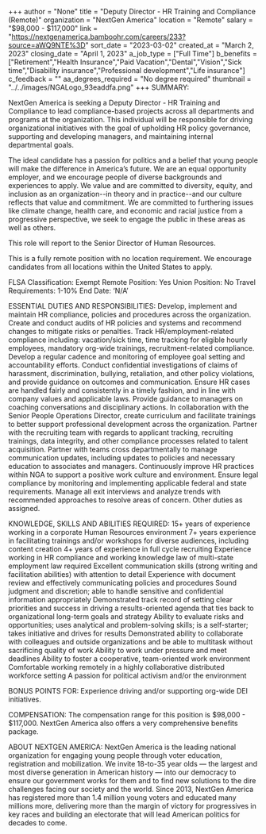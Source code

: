 +++
author = "None"
title = "Deputy Director - HR Training and Compliance (Remote)"
organization = "NextGen America"
location = "Remote"
salary = "$98,000 - $117,000"
link = "https://nextgenamerica.bamboohr.com/careers/233?source=aWQ9NTE%3D"
sort_date = "2023-03-02"
created_at = "March 2, 2023"
closing_date = "April 1, 2023"
a_job_type = ["Full Time"]
b_benefits = ["Retirement","Health Insurance","Paid Vacation","Dental","Vision","Sick time","Disability insurance","Professional development","Life insurance"]
c_feedback = ""
aa_degrees_required = "No degree required"
thumbnail = "../../images/NGALogo_93eaddfa.png"
+++
SUMMARY: 

NextGen America is seeking a Deputy Director - HR Training and Compliance to lead compliance-based projects across all departments and programs at the organization. This individual will be responsible for driving organizational initiatives with the goal of upholding HR policy governance, supporting and developing managers, and maintaining internal departmental goals.  

The ideal candidate has a passion for politics and a belief that young people will make the difference in America’s future. We are an equal opportunity employer, and we encourage people of diverse backgrounds and experiences to apply. We value and are committed to diversity, equity, and inclusion as an organization--in theory and in practice--and our culture reflects that value and commitment. We are committed to furthering issues like climate change, health care, and economic and racial justice from a progressive perspective, we seek to engage the public in these areas as well as others. 

This role will report to the Senior Director of Human Resources.

This is a fully remote position with no location requirement. We encourage candidates from all locations within the United States to apply. 

FLSA Classification: Exempt
Remote Position: Yes
Union Position: No
Travel Requirements: 1-10%
End Date: ‘N/A’

ESSENTIAL DUTIES AND RESPONSIBILITIES:
Develop, implement and maintain HR compliance, policies and procedures across the organization.
Create and conduct audits of HR policies and systems and recommend changes to mitigate risks or penalties.
Track HR/employment-related compliance including: vacation/sick time, time tracking for eligible hourly employees, mandatory org-wide trainings, recruitment-related compliance.
Develop a regular cadence and monitoring of employee goal setting and accountability efforts.
Conduct confidential investigations of claims of harassment, discrimination, bullying, retaliation, and other policy violations, and provide guidance on outcomes and communication.
Ensure HR cases are handled fairly and consistently in a timely fashion, and in line with company values and applicable laws.
Provide guidance to managers on coaching conversations and disciplinary actions.
In collaboration with the Senior People Operations Director, create curriculum and facilitate trainings to better support professional development across the organization.
Partner with the recruiting team with regards to applicant tracking, recruiting trainings, data integrity, and other compliance processes related to talent acquisition.
Partner with teams cross departmentally to manage communication updates, including updates to policies and necessary education to associates and managers.
Continuously improve HR practices within NGA to support a positive work culture and environment.
Ensure legal compliance by monitoring and implementing applicable federal and state requirements.
Manage all exit interviews and analyze trends with recommended approaches to resolve areas of concern.
Other duties as assigned.

KNOWLEDGE, SKILLS AND ABILITIES REQUIRED:
15+ years of experience working in a corporate Human Resources environment
7+ years experience in facilitating trainings and/or workshops for diverse audiences, including content creation
4+ years of experience in full cycle recruiting
Experience working in HR compliance and working knowledge law of multi-state employment law required
Excellent communication skills (strong writing and facilitation abilities) with attention to detail
Experience with document review and effectively communicating policies and procedures
Sound judgment and discretion; able to handle sensitive and confidential information appropriately
Demonstrated track record of setting clear priorities and success in driving a  results-oriented agenda that ties back to organizational long-term goals and strategy
Ability to evaluate risks and opportunities; uses analytical and problem-solving skills; is a self-starter; takes initiative and drives for results
Demonstrated ability to collaborate with colleagues and outside organizations and be able to multitask without sacrificing quality of work
Ability to work under pressure and meet deadlines
Ability to foster a cooperative, team-oriented work environment
Comfortable working remotely in a highly collaborative distributed workforce setting
A passion for political activism and/or the environment

BONUS POINTS FOR:
Experience driving and/or supporting org-wide DEI initiatives.

COMPENSATION:
The compensation range for this position is $98,000 - $117,000. NextGen America also offers a very comprehensive benefits package.

ABOUT NEXTGEN AMERICA:
NextGen America is the leading national organization for engaging young people through voter education, registration and mobilization. We invite 18-to-35 year olds — the largest and most diverse generation in American history — into our democracy to ensure our government works for them and to find new solutions to the dire challenges facing our society and the world. Since 2013, NextGen America has registered more than 1.4 million young voters and educated many millions more, delivering more than the margin of victory for progressives in key races and building an electorate that will lead American politics for decades to come.